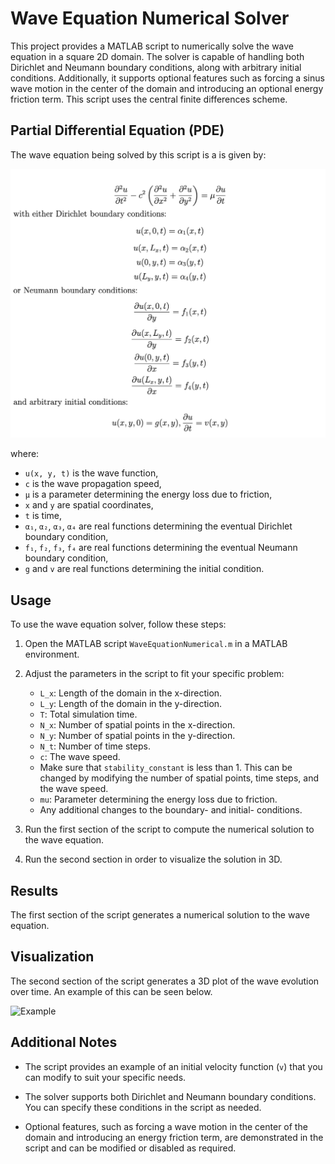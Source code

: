 # Wave Equation Numerical Solver

This project provides a MATLAB script to numerically solve the wave equation in a square 2D domain. The solver is capable of handling both Dirichlet and Neumann boundary conditions, along with arbitrary initial conditions. Additionally, it supports optional features such as forcing a sinus wave motion in the center of the domain and introducing an optional energy friction term. This script uses the central finite differences scheme.

## Partial Differential Equation (PDE)
The wave equation being solved by this script is a is given by:

![Wave Equation](Images/WaveEquationPDE.png)

where:
- `u(x, y, t)` is the wave function,
- `c` is the wave propagation speed,
- `µ` is a parameter determining the energy loss due to friction,
- `x` and `y` are spatial coordinates,
- `t` is time,
- `α₁`, `α₂`, `α₃`, `α₄` are real functions determining the eventual Dirichlet boundary condition,
- `f₁`, `f₂`, `f₃`, `f₄` are real functions determining the eventual Neumann boundary condition,
- `g` and `v` are real functions determining the initial condition.
## Usage

To use the wave equation solver, follow these steps:

1. Open the MATLAB script `WaveEquationNumerical.m` in a MATLAB environment.

2. Adjust the parameters in the script to fit your specific problem:
   - `L_x`: Length of the domain in the x-direction.
   - `L_y`: Length of the domain in the y-direction.
   - `T`: Total simulation time.
   - `N_x`: Number of spatial points in the x-direction.
   - `N_y`: Number of spatial points in the y-direction.
   - `N_t`: Number of time steps.
   - `c`: The wave speed.
   - Make sure that `stability_constant` is less than 1. This can be changed by modifying the number of spatial points, time steps, and the wave speed.
   - `mu`: Parameter determining the energy loss due to friction.
   - Any additional changes to the boundary- and initial- conditions.
3. Run the first section of the script to compute the numerical solution to the wave equation.
4. Run the second section in order to visualize the solution in 3D.

## Results

The first section of the script generates a numerical solution to the wave equation.

## Visualization

The second section of the script generates a 3D plot of the wave evolution over time. An example of this can be seen below.

![Example](Images/ExamplePlot.gif)
## Additional Notes

- The script provides an example of an initial velocity function (`v`) that you can modify to suit your specific needs.

- The solver supports both Dirichlet and Neumann boundary conditions. You can specify these conditions in the script as needed.

- Optional features, such as forcing a wave motion in the center of the domain and introducing an energy friction term, are demonstrated in the script and can be modified or disabled as required.
